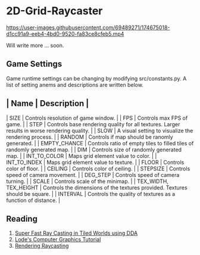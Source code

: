 # 2D-Grid-Raycaster
https://user-images.githubusercontent.com/69489271/174675018-d1cc91a9-eeb4-4bd0-9520-fa83ce8cfeb5.mp4

Will write more ... soon.
## Game Settings
Game runtime settings can be changing by modifying src/constants.py. A list of setting anems and descriptions are written below.

| Name | Description |
---
| SIZE										| Controls resolution of game window. |
| FPS											| Controls max FPS of game. |
| STEP										| Controls base rendering quality for all textures. Larger results in worse rendering quality. |
| SLOW										| A visual setting to visualize the rendering process. |
| RANDOM									| Controls if map should be ranomly generated. |
| EMPTY_CHANCE						| Controls ratio of empty tiles to filled tiles of randomly generated map. |
| DIM											| Controls size of randomly generated map. |
| INT_TO_COLOR						| Maps grid element value to color. |
| INT_TO_INDEX						| Maps grid element value to texture. |
| FLOOR										| Controls color of floor. |
| CEILING									| Controls color of ceiling. |
| STEPSIZE								| Controls speed of camera movement. |
| DEG_STEP								| Controls speed of camera turning. |
| SCALE										| Controls scale of the minimap. |
| TEX_WIDTH, TEX_HEIGHT 	| Controls the dimensions of the textures provided. Textures should be square. |
| INTERVAL 								| Controls the quality of textures as a function of distance. |

## Reading
1. [Super Fast Ray Casting in Tiled Worlds using DDA](https://www.youtube.com/watch?v=NbSee-XM7WA)
2. [Lode's Computer Graphics Tutorial](https://lodev.org/cgtutor/raycasting.html#The_Basic_Idea_)
3. [Rendering Raycasting](https://www.youtube.com/watch?v=Vij_obgv9h4)
